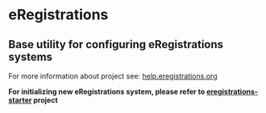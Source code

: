 # eRegistrations

## Base utility for configuring eRegistrations systems

For more information about project see: [help.eregistrations.org](http://help.eregistrations.org/)

__For initializing new eRegistrations system, please refer to [eregistrations-starter](https://github.com/egovernment/eregistrations-starter) project__

